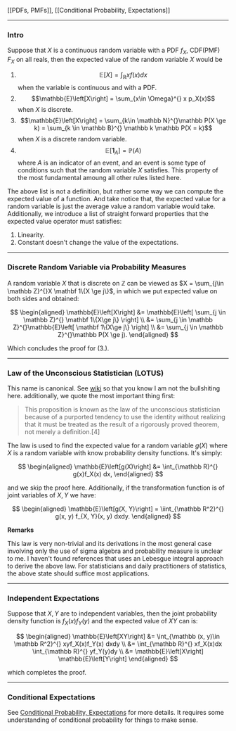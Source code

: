[[PDFs, PMFs]], [[Conditional Probability, Expectations]]

---
### **Intro**

Suppose that $X$ is a continuous random variable with a PDF $f_X$, CDF(PMF) $F_X$ on all reals, then the expected value of the random variable $X$ would be 

1. $$\mathbb{E}\left[X\right] = \int_{\mathbb R} x f(x)dx$$ 
    when the variable is continuous and with a PDF. 
2. $$\mathbb{E}\left[X\right] = \sum_{x\in \Omega}^{} x p_X(x)$$ 
    when $X$ is discrete. 
3. $$\mathbb{E}\left[X\right] = \sum_{k\in \mathbb N}^{}\mathbb P(X \ge k) = \sum_{k \in \mathbb B}^{} \mathbb k \mathbb P(X = k)$$ 
    when $X$ is a discrete random variable. 
4. $$\mathbb{E}\left[\mathbf 1_A\right] = \mathbb P(A)$$
    where $A$ is an indicator of an event, and an event is some type of conditions such that the random variable $X$ satisfies. This property of the most fundamental amoung all other rules listed here. 

The above list is not a definition, but rather some way we can compute the expected value of a function. And take notice that, the expected value for a random variable is just the average value a random variable would take. Additionally, we introduce a list of straight forward properties that the expected value operator must satisfies: 

1. Linearity. 
2. Constant doesn't change the value of the expectations. 


---
### **Discrete Random Variable via Probability Measures**

A random variable $X$ that is discrete on $\mathbb Z$ can be viewed as $X = \sum_{j\in \mathbb Z}^{}X \mathbf 1\{X \ge j\}$, in which we put expected value on both sides and obtained: 

$$
\begin{aligned}
    \mathbb{E}\left[X\right] &= 
    \mathbb{E}\left[
        \sum_{j \in \mathbb Z}^{}
        \mathbf 1\{X\ge j\}
    \right]
    \\
    &= 
    \sum_{j \in \mathbb Z}^{}\mathbb{E}\left[
        \mathbf 1\{X\ge j\}
    \right]
    \\
    &= 
    \sum_{j \in \mathbb Z}^{}\mathbb P(X \ge j).
\end{aligned}
$$

Which concludes the proof for (3.). 


---
### **Law of the Unconscious Statistician (LOTUS)**

This name is canonical. See [wiki](https://en.wikipedia.org/wiki/Law_of_the_unconscious_statistician) so that you know I am not the bullshiting here. additionally, we quote the most important thing first: 

> This proposition is known as the law of the unconscious statistician because of a purported tendency to use the identity without realizing that it must be treated as the result of a rigorously proved theorem, not merely a definition.[4]

The law is used to find the expected value for a random variable $g(X)$ where $X$ is a random variable with know probability density functions. It's simply: 

$$
\begin{aligned}
    \mathbb{E}\left[g(X)\right] &= 
    \int_{\mathbb R}^{} 
        g(x)f_X(x)
    dx, 
\end{aligned}
$$

and we skip the proof here. Additionally, if the transformation function is of joint variables of $X, Y$ we have: 

$$
\begin{aligned}
    \mathbb{E}\left[g(X, Y)\right] = 
    \iint_{\mathbb R^2}^{} 
        g(x, y) f_{X, Y}(x, y)
    dxdy. 
\end{aligned}
$$

**Remarks**

This law is very non-trivial and its derivations in the most general case involving only the use of sigma algebra and probability measure is unclear to me. I haven't found references that uses an Lebesgue integral approach to derive the above law. For statisticians and daily practitioners of statistics, the above state should suffice most applications. 

---
### **Independent Expectations**

Suppose that $X, Y$ are to independent variables, then the joint probability density function is $f_X(x)f_Y(y)$ and the expected value of $XY$ can is: 

$$
\begin{aligned}
    \mathbb{E}\left[XY\right] &= 
    \int_{\mathbb (x, y)\in \mathbb R^2}^{} 
        xyf_X(x)f_Y(x)
    dxdy
    \\
    &=
    \int_{\mathbb R}^{} xf_X(x)dx
    \int_{\mathbb R}^{} yf_Y(y)dy
    \\
    &= 
    \mathbb{E}\left[X\right]
    \mathbb{E}\left[Y\right]
\end{aligned}
$$

which completes the proof. 

---
### **Conditional Expectations**

See [Conditional Probability, Expectations](Conditional%20Probability,%20Expectations.md) for more details. It requires some understanding of conditional probability for things to make sense. 




